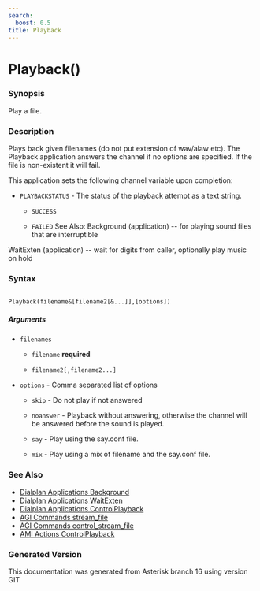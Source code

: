 ```yaml
---
search:
  boost: 0.5
title: Playback
---
```


# Playback()

### Synopsis

Play a file.

### Description

Plays back given filenames (do not put extension of wav/alaw etc). The Playback application answers the channel if no options are specified. If the file is non-existent it will fail.<br>

This application sets the following channel variable upon completion:<br>


* `PLAYBACKSTATUS` - The status of the playback attempt as a text string.<br>

    * `SUCCESS`

    * `FAILED`
See Also: Background (application) -- for playing sound files that are interruptible<br>

WaitExten (application) -- wait for digits from caller, optionally play music on hold<br>


### Syntax


```

Playback(filename&[filename2[&...]],[options])
```
##### Arguments


* `filenames`

    * `filename` **required**

    * `filename2[,filename2...]`

* `options` - Comma separated list of options<br>

    * `skip` - Do not play if not answered<br>


    * `noanswer` - Playback without answering, otherwise the channel will be answered before the sound is played.<br>


    * `say` - Play using the say.conf file.<br>


    * `mix` - Play using a mix of filename and the say.conf file.<br>


### See Also

* [Dialplan Applications Background](/Asterisk_16_Documentation/API_Documentation/Dialplan_Applications/Background)
* [Dialplan Applications WaitExten](/Asterisk_16_Documentation/API_Documentation/Dialplan_Applications/WaitExten)
* [Dialplan Applications ControlPlayback](/Asterisk_16_Documentation/API_Documentation/Dialplan_Applications/ControlPlayback)
* [AGI Commands stream_file](/Asterisk_16_Documentation/API_Documentation/AGI_Commands/stream_file)
* [AGI Commands control_stream_file](/Asterisk_16_Documentation/API_Documentation/AGI_Commands/control_stream_file)
* [AMI Actions ControlPlayback](/Asterisk_16_Documentation/API_Documentation/AMI_Actions/ControlPlayback)


### Generated Version

This documentation was generated from Asterisk branch 16 using version GIT 